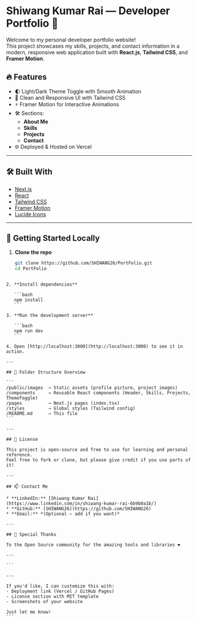 # Shiwang Kumar Rai — Developer Portfolio 🚀

Welcome to my personal developer portfolio website!  
This project showcases my skills, projects, and contact information in a modern, responsive web application built with **React.js**, **Tailwind CSS**, and **Framer Motion**.

## 🔥 Features

- 🌓 Light/Dark Theme Toggle with Smooth Animation
- 🎨 Clean and Responsive UI with Tailwind CSS
- ⚡ Framer Motion for Interactive Animations
- 🛠️ Sections:
  - **About Me**
  - **Skills** 
  - **Projects**
  - **Contact**
- 🌐 Deployed & Hosted on Vercel

---

## 🛠️ Built With

- [Next.js](https://nextjs.org/)
- [React](https://react.dev/)
- [Tailwind CSS](https://tailwindcss.com/)
- [Framer Motion](https://www.framer.com/motion/)
- [Lucide Icons](https://lucide.dev/)

---

## 🚀 Getting Started Locally

1. **Clone the repo**
   ```bash
   git clone https://github.com/SHIWANG26/PortFolio.git
   cd PortFolio
````

2. **Install dependencies**

   ```bash
   npm install
   ```

3. **Run the development server**

   ```bash
   npm run dev
   ```

4. Open [http://localhost:3000](http://localhost:3000) to see it in action.

---

## 📂 Folder Structure Overview

```
/public/images  → Static assets (profile picture, project images)
/components     → Reusable React components (Header, Skills, Projects, ThemeToggle)
/pages          → Next.js pages (index.tsx)
/styles         → Global styles (Tailwind config)
/README.md      → This file
```

---

## 📝 License

This project is open-source and free to use for learning and personal reference.
Feel free to fork or clone, but please give credit if you use parts of it!

---

## 📫 Contact Me

* **LinkedIn:** [Shiwang Kumar Rai](https://www.linkedin.com/in/shiwang-kumar-rai-6b9b0a1b/)
* **GitHub:** [SHIWANG26](https://github.com/SHIWANG26)
* **Email:** *(Optional — add if you want)*

---

## 🙌 Special Thanks

To the Open Source community for the amazing tools and libraries ❤️

---

```

---

If you'd like, I can customize this with:
- Deployment link (Vercel / GitHub Pages)
- License section with MIT template  
- Screenshots of your website  

Just let me know!
```
